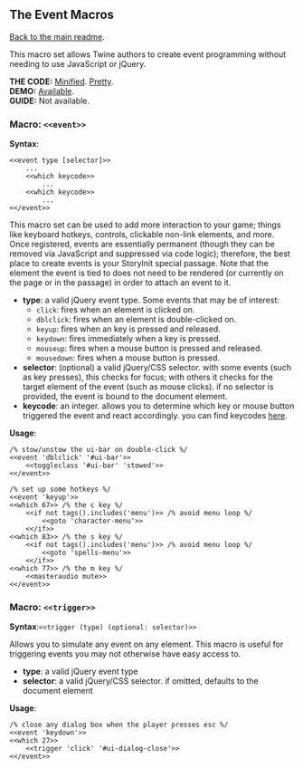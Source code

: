 ## The Event Macros

[Back to the main readme](./README.md).

This macro set allows Twine authors to create event programming without needing to use JavaScript or jQuery.

**THE CODE:** [Minified](https://github.com/ChapelR/custom-macros-for-sugarcube-2/blob/master/scripts/minified/events.min.js). [Pretty](https://github.com/ChapelR/custom-macros-for-sugarcube-2/blob/master/scripts/events.js).  
**DEMO:** [Available](http://macros.twinelab.net/demo?macro=event).  
**GUIDE:** Not available.

### Macro: `<<event>>`

**Syntax**:
```
<<event type [selector]>>
    ...
	<<which keycode>>
	    ...
	<<which keycode>>
	    ...
<</event>>
```

This macro set can be used to add more interaction to your game; things like keyboard hotkeys, controls, clickable non-link elements, and more.  Once registered, events are essentially permanent (though they can be removed via JavaScript and suppressed via code logic); therefore, the best place to create events is your StoryInit special passage.  Note that the element the event is tied to does not need to be rendered (or currently on the page or in the passage) in order to attach an event to it.

* **type**: a valid jQuery event type.  Some events that may be of interest:
  * `click`: fires when an element is clicked on.
  * `dblclick`: fires when an element is double-clicked on.
  * `keyup`: fires when an key is pressed and released.
  * `keydown`: fires immediately when a key is pressed.
  * `mouseup`: fires when a mouse button is pressed and released.
  * `mousedown`: fires when a mouse button is pressed.
* **selector**: (optional) a valid jQuery/CSS selector.  with some events (such as key presses), this checks for focus; with others it checks for the target element of the event (such as mouse clicks).  if no selector is provided, the event is bound to the document element.
* **keycode**: an integer.  allows you to determine which key or mouse button triggered the event and react accordingly.  you can find keycodes [here](http://keycode.info/).

**Usage**:
```
/% stow/unstow the ui-bar on double-click %/
<<event 'dblclick' '#ui-bar'>>
    <<toggleclass '#ui-bar' 'stowed'>>
<</event>>

/% set up some hotkeys %/
<<event 'keyup'>>
<<which 67>> /% the c key %/
	<<if not tags().includes('menu')>> /% avoid menu loop %/
		<<goto 'character-menu'>>
	<</if>>
<<which 83>> /% the s key %/
	<<if not tags().includes('menu')>> /% avoid menu loop %/
		<<goto 'spells-menu'>>
	<</if>> 
<<which 77>> /% the m key %/
	<<masteraudio mute>>
<</event>>
```

### Macro: `<<trigger>>`

**Syntax**:`<<trigger (type) (optional: selector)>>`

Allows you to simulate any event on any element.  This macro is useful for triggering events you may not otherwise have easy access to.

* **type**: a valid jQuery event type
* **selector**: a valid jQuery/CSS selector.  if omitted, defaults to the document element

**Usage**:
```
/% close any dialog box when the player presses esc %/
<<event 'keydown'>>
<<which 27>>
	<<trigger 'click' '#ui-dialog-close'>>
<</event>>
```